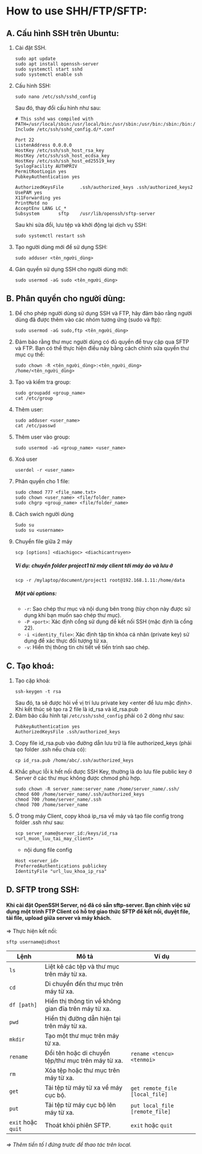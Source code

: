# How to use SHH/FTP/SFTP:
## **A. Cấu hình SSH trên Ubuntu:**
1. Cài đặt SSH.
   ```
   sudo apt update
   sudo apt install openssh-server
   sudo systemctl start sshd
   sudo systemctl enable ssh
   ```

2. Cấu hình SSH:
   ```
   sudo nano /etc/ssh/sshd_config
   ```
   Sau đó, thay đổi cấu hình như sau:
   ```
   # This sshd was compiled with       PATH=/usr/local/sbin:/usr/local/bin:/usr/sbin:/usr/bin:/sbin:/bin:/usr/games
   Include /etc/ssh/sshd_config.d/*.conf

   Port 22
   ListenAddress 0.0.0.0
   HostKey /etc/ssh/ssh_host_rsa_key
   HostKey /etc/ssh/ssh_host_ecdsa_key
   HostKey /etc/ssh/ssh_host_ed25519_key
   SyslogFacility AUTHPRIV
   PermitRootLogin yes
   PubkeyAuthentication yes

   AuthorizedKeysFile      .ssh/authorized_keys .ssh/authorized_keys2
   UsePAM yes
   X11Forwarding yes
   PrintMotd no
   AcceptEnv LANG LC_*
   Subsystem       sftp    /usr/lib/openssh/sftp-server
   ```
   Sau khi sửa đổi, lưu tệp và khởi động lại dịch vụ SSH:
   ```
   sudo systemctl restart ssh
   ```

4. Tạo người dùng mới để sử dụng SSH:
   ```
   sudo adduser <tên_người_dùng>
   ```

5. Gán quyền sử dụng SSH cho người dùng mới:
   ```
   sudo usermod -aG sudo <tên_người_dùng>
   ```

## **B. Phân quyền cho người dùng:**
1. Để cho phép người dùng sử dụng SSH và FTP, hãy đảm bảo rằng người dùng đã được thêm vào các nhóm tương ứng (sudo và ftp):
   ```
   sudo usermod -aG sudo,ftp <tên_người_dùng>
   ```

2. Đảm bảo rằng thư mục người dùng có đủ quyền để truy cập qua SFTP và FTP. Bạn có thể thực hiện điều này bằng cách chỉnh sửa quyền thư mục cụ thể:
   ```
   sudo chown -R <tên_người_dùng>:<tên_người_dùng> /home/<tên_người_dùng>
   ```
3. Tạo và kiểm tra group: 
   ```
   sudo groupadd <group_name>
   cat /etc/group
   ```
4. Thêm user:
   ``` 
   sudo adduser <user_name>
   cat /etc/passwd
   ```
5. Thêm user vào group:
   ```
   sudo usermod -aG <group_name> <user_name>
   ```
6. Xoá user
   ```
   userdel -r <user_name>
   ```
7. Phân quyền cho 1 file:
   ```
   sudo chmod 777 <file_name.txt>
   sudo chown <user_name> <file/folder_name>
   sudo chgrp <group_name> <file/folder_name>
   ```
8. Cách swich người dùng
   ```
   Sudo su
   sudo su <username>
   ```
9. Chuyển file giữa 2 máy
   ```
   scp [options] <diachigoc> <diachicantruyen>
   ```
   ##### Ví dụ: chuyển folder project1 từ máy client tới máy ảo và lưu ở 
   ```
   scp -r /mylaptop/document/project1 root@192.168.1.11:/home/data
   ```
   ##### Một vài options:
   - `-r`: Sao chép thư mục và nội dung bên trong (tùy chọn này được sử dụng khi bạn muốn sao chép thư mục).
   - `-P <port>`: Xác định cổng sử dụng để kết nối SSH (mặc định là cổng 22).
   - `-i <identity_file>`: Xác định tập tin khóa cá nhân (private key) sử dụng để xác thực đối tượng từ xa.
   - `-v`: Hiển thị thông tin chi tiết về tiến trình sao chép.
  
## C. **Tạo khoá:**
1. Tạo cặp khoá:
   ```
   ssh-keygen -t rsa
   ```   
   Sau đó, ta sẽ được hỏi về vị trí lưu private key <enter để lưu mặc định>. Khi kết thúc sẽ tạo ra 2 file là id_rsa <private key> và id_rsa.pub <public key>
2. Đảm bảo cấu hình tại `/etc/ssh/sshd_config` phải có 2 dòng như sau:
   ```
   PubkeyAuthentication yes
   AuthorizedKeysFile .ssh/authorized_keys
   ```
3. Copy file id_rsa.pub vào đường dẫn lưu trữ là file authorized_keys (phải tạo folder .ssh nếu chưa có):
   ```
   cp id_rsa.pub /home/abc/.ssh/authorized_keys
   ```
4. Khắc phục lỗi k hết nối được SSH Key, thường là do lưu file public key ở Server ở các thư mục không được chmod phù hợp.
   ```
   sudo chown -R server_name:server_name /home/server_name/.ssh/
   chmod 600 /home/server_name/.ssh/authorized_keys
   chmod 700 /home/server_name/.ssh
   chmod 700 /home/server_name
   ```
5. Ở trong máy Client, copy khoá ip_rsa về máy và tạo file config trong folder .ssh như sau:
   ```
   scp server_name@server_id:/keys/id_rsa <url_muon_luu_tai_may_client>
   ```
   - nội dung file config
   ```
   Host <server_id>
   PreferredAuthentications publickey
   IdentityFile "url_luu_khoa_ip_rsa"
   ```

## **D. SFTP trong SSH:**
#### Khi cài đặt OpenSSH Server, nó đã có sẵn sftp-server. Bạn chỉnh việc sử dụng một trình FTP Client có hỗ trợ giao thức SFTP để kết nối, duyệt file, tải file, upload giữa server và máy khách.
=> Thực hiện kết nối: 
   ```
   sftp username@idhost
   ```
| Lệnh            | Mô tả                                                      | Ví dụ                                     |
|-----------------|------------------------------------------------------------|-------------------------------------------|
| `ls`            | Liệt kê các tệp và thư mục trên máy từ xa.                 |                                           |
| `cd`            | Di chuyển đến thư mục trên máy từ xa.                      |                                           |
| `df [path]`     | Hiển thị thông tin về không gian đĩa trên máy từ xa.       |                                           |
| `pwd`           | Hiển thị đường dẫn hiện tại trên máy từ xa.                |                                           |
| `mkdir`         | Tạo một thư mục trên máy từ xa.                            |                                           |
| `rename`        | Đổi tên hoặc di chuyển tệp/thư mục trên máy từ xa.         | `rename <tencu> <tenmoi>`                 |
| `rm`            | Xóa tệp hoặc thư mục trên máy từ xa.                       |                                           |
| `get`           | Tải tệp từ máy từ xa về máy cục bộ.                        | `get remote_file [local_file]`            |
| `put`           | Tải tệp từ máy cục bộ lên máy từ xa.                       | `put local_file [remote_file]`            |
| `exit` hoặc `quit` | Thoát khỏi phiên SFTP.                                  | `exit` hoặc `quit`                        |

###### => Thêm tiền tố l đứng trước để thao tác trên local. 











